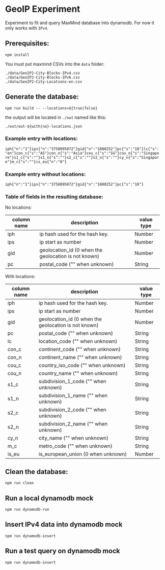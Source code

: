 # GeoIP Experiment

Experiment to fit and query MaxMind database into dynamodb. For now it only works with `IPv4`.

## Prerequisites:

```
npm install
```

You must put maxmind CSVs into the `data` folder:

```
./data/GeoIP2-City-Blocks-IPv4.csv
./data/GeoIP2-City-Blocks-IPv6.csv
./data/GeoIP2-City-Locations-en.csv
```

## Generate the database:

```
npm run build -- --locations=${true|false}
```

the output will be located in `./out` named like this:

`./out/out-${with|no}-locations.json`

### Example entry with locations:

`iph{"n":"1"}ips{"n":"3758095872"}gid{"n":"1880252"}pc{"s":"18"}lc{"s":"en"}con_c{"s":"AS"}con_n{"s":"Asia"}cou_c{"s":"SG"}cou_n{"s":"Singapore"}s1_c{"s":""}s1_n{"s":""}s2_c{"s":""}s2_n{"s":""}cy_n{"s":"Singapore"}m_c{"s":""}is_eu{"n":"0"}`

### Example entry without locations:

`iph{"n":"1"}ips{"n":"3758095872"}gid{"n":"1880252"}pc{"s":"18"}`

### Table of fields in the resulting database:

No locations:

| column name | description                                          | value type |
| ----------- | ---------------------------------------------------- | ---------- |
| iph         | ip hash used for the hash key.                       | Number     |
| ips         | ip start as number                                   | Number     |
| gid         | geolocation_id (0 when the geolocation is not known) | Number     |
| pc          | postal_code ("" when unknown)                        | String     |

With locations:

| column name | description                                          | value type |
| ----------- | ---------------------------------------------------- | ---------- |
| iph         | ip hash used for the hash key.                       | Number     |
| ips         | ip start as number                                   | Number     |
| gid         | geolocation_id (0 when the geolocation is not known) | Number     |
| pc          | postal_code ("" when unknown)                        | String     |
| lc          | location_code ("" when unknown)                      | String     |
| con_c       | continent_code ("" when unknown)                     | String     |
| con_n       | continent_name ("" when unknown)                     | String     |
| cou_c       | country_iso_code ("" when unknown)                   | String     |
| cou_n       | country_name ("" when unknown)                       | String     |
| s1_c        | subdivision_1_code ("" when unknown)                 | String     |
| s1_n        | subdivision_1_name ("" when unknown)                 | String     |
| s2_c        | subdivision_2_code ("" when unknown)                 | String     |
| s2_n        | subdivision_2_name ("" when unknown)                 | String     |
| cy_n        | city_name ("" when unknown)                          | String     |
| m_c         | metro_code ("" when unknown)                         | String     |
| is_eu       | is_european_union (0 when unknown)                   | Number     |

## Clean the database:

```
npm run clean
```

## Run a local dynamodb mock

```
npm run dynamodb-run
```

## Insert IPv4 data into dynamodb mock

```
npm run dynamodb-insert
```

## Run a test query on dynamodb mock

```
npm run dynamodb-insert
```
